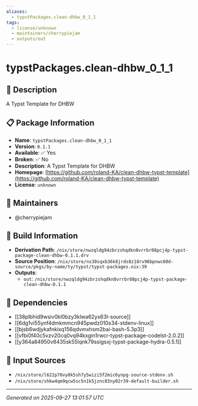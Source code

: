 ```yaml
---
aliases:
  - typstPackages.clean-dhbw_0_1_1
tags:
  - license/unknown
  - maintainers/cherrypiejam
  - outputs/out
---
```


# typstPackages.clean-dhbw_0_1_1

## 📝 Description

A Typst Template for DHBW

## 📋 Package Information

- **Name**: `typstPackages.clean-dhbw_0_1_1`
- **Version**: `0.1.1`
- **Available**: ✅ Yes
- **Broken**: ✅ No
- **Description**: A Typst Template for DHBW
- **Homepage**: [https://github.com/roland-KA/clean-dhbw-typst-template](https://github.com/roland-KA/clean-dhbw-typst-template)
- **License**: `unknown`
## 👥 Maintainers

- @cherrypiejam


## 🔧 Build Information

- **Derivation Path**: `/nix/store/nwzqldg94zbrzshqdkn8vrrbr88pcj4p-typst-package-clean-dhbw-0.1.1.drv`
- **Source Position**: `/nix/store/ns30sqxb36k8jrds8z18rv96bpnwc60d-source/pkgs/by-name/ty/typst/typst-packages.nix:39`
- **Outputs**:
  - `out`:  `/nix/store/nwzqldg94zbrzshqdkn8vrrbr88pcj4p-typst-package-clean-dhbw-0.1.1`

## 🔗 Dependencies

- [[38plbhid9wsiv0kl0bzy3klwa62yx63l-source]]
- [[6dg1vi55ynf4dmkmmcn945pwdz010s34-stdenv-linux]]
- [[bjsb6wdjykafnkixq156qdvmxhsm2bai-bash-5.3p3]]
- [[vfbi0f40c5vzv20cq0vq94kxgin1rwcr-typst-package-codelst-2.0.2]]
- [[y364a84950v8435sk55lqnk79ssigsxj-typst-package-hydra-0.5.1]]

## 📁 Input Sources

- `/nix/store/l622p70vy8k5sh7y5wizi5f2mic6ynpg-source-stdenv.sh`
- `/nix/store/shkw4qm9qcw5sc5n1k5jznc83ny02r39-default-builder.sh`

---
*Generated on 2025-09-27 13:01:57 UTC*
